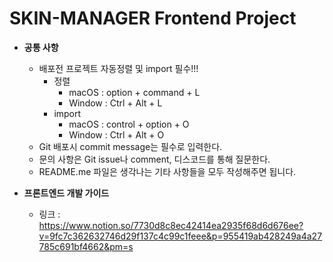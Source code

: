 # SKIN-MANAGER Frontend Project
- **공통 사항**
  - 배포전 프로젝트 자동정렬 및 import 필수!!!
    - 정렬
      - macOS : option + command + L
      - Window : Ctrl + Alt + L
    - import
      - macOS : control + option + O
      - Window : Ctrl + Alt + O
  - Git 배포시 commit message는 필수로 입력한다.
  - 문의 사항은 Git issue나 comment, 디스코드를 통해 질문한다.
  - README.me 파일은 생각나는 기타 사항들을 모두 작성해주면 됩니다.

- **프론트엔드 개발 가이드**
  - 링크 : https://www.notion.so/7730d8c8ec42414ea2935f68d6d676ee?v=9fc7c362632746d29f137c4c99c1feee&p=955419ab428249a4a27785c691bf4662&pm=s
